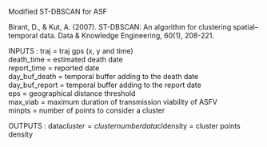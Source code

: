 Modified ST-DBSCAN for ASF


Birant, D., & Kut, A. (2007). ST-DBSCAN: An algorithm for clustering spatial–temporal data. Data & Knowledge Engineering, 60(1), 208-221.

INPUTS :
traj = traj gps (x, y and time)                                      
death_time = estimated death date                                    
report_time = reported date                                          
day_buf_death = temporal buffer adding to the death date             
day_buf_report = temporal buffer adding to the report date           
eps = geographical distance threshold                                
max_viab = maximum duration of transmission viability of ASFV        
minpts = number of points to consider a cluster                      

OUTPUTS :
data$cluster = cluster number
data$cldensity = cluster points density
